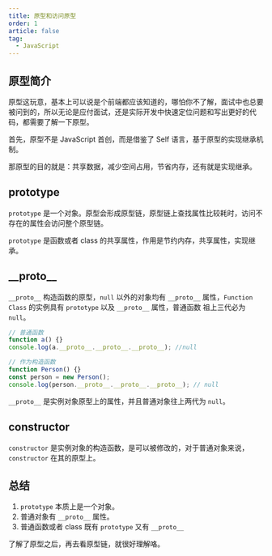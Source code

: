 ```yaml
---
title: 原型和访问原型
order: 1
article: false
tag:
  - JavaScript
---
```


## 原型简介

原型这玩意，基本上可以说是个前端都应该知道的，哪怕你不了解，面试中也总要被问到的，所以无论是应付面试，还是实际开发中快速定位问题和写出更好的代码，都需要了解一下原型。

首先，原型不是 JavaScript 首创，而是借鉴了 Self 语言，基于原型的实现继承机制。

那原型的目的就是：共享数据，减少空间占用，节省内存，还有就是实现继承。

## prototype

`prototype` 是一个对象。原型会形成原型链，原型链上查找属性比较耗时，访问不存在的属性会访问整个原型链。

`prototype` 是函数或者 class 的共享属性，作用是节约内存，共享属性，实现继承。

## \_\_proto\_\_

`__proto__` 构造函数的原型，`null` 以外的对象均有 `__proto__` 属性，`Function` `Class` 的实例具有 `prototype` 以及 `__proto__` 属性，普通函数 祖上三代必为 `null`。

```javascript
// 普通函数
function a() {}
console.log(a.__proto__.__proto__.__proto__); //null

// 作为构造函数
function Person() {}
const person = new Person();
console.log(person.__proto__.__proto__.__proto__); // null
```

`__proto__` 是实例对象原型上的属性，并且普通对象往上两代为 `null`。

## constructor

`constructor` 是实例对象的构造函数，是可以被修改的，对于普通对象来说，`constructor` 在其的原型上。

## 总结

1. `prototype` 本质上是一个对象。
2. 普通对象有 `__proto__` 属性。
3. 普通函数或者 class 既有 `prototype` 又有 `__proto__`

了解了原型之后，再去看原型链，就很好理解咯。
